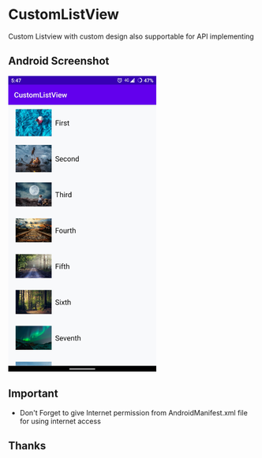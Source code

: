 # CustomListView
Custom Listview with custom design also supportable for API implementing

## Android Screenshot
<img src="/Image/Screenshot.jpg" width="300" height="600"> 

## Important
* Don't Forget to give Internet permission from AndroidManifest.xml file for using internet access


## Thanks




